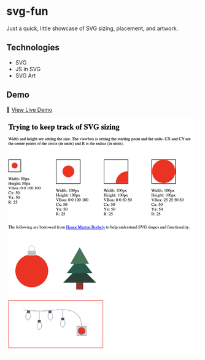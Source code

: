 # svg-fun

Just a quick, little showcase of SVG sizing, placement, and artwork.

## Technologies

- SVG
- JS in SVG
- SVG Art

## Demo
🔗 [View Live Demo](https://sgrisak.github.io/svg-fun/)

![svg-fun](./images/svg-fun.png)
